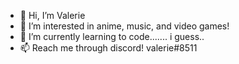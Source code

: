 - 👋 Hi, I’m Valerie
- 👀 I’m interested in anime, music, and video games! 
- 🌱 I’m currently learning to code....... i guess..
- 📫 Reach me through discord! valerie#8511

<!---
1106-Valdivia-Valerie/1106-Valdivia-Valerie is a ✨ special ✨ repository because its `README.md` (this file) appears on your GitHub profile.
You can click the Preview link to take a look at your changes.
--->
